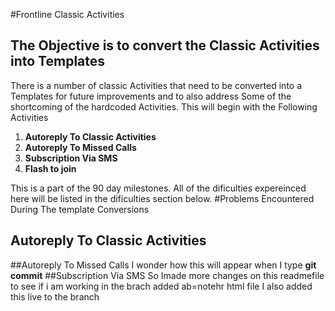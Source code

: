 #Frontline Classic Activities
## The Objective is to convert the Classic Activities into Templates
 There is a number of classic Activities that need to be converted into a Templates for future improvements and to also address Some of the shortcoming of the hardcoded Activities.
 This will begin with the Following Activities

 1. **Autoreply To Classic Activities**
 1. **Autoreply To Missed Calls**
 1. **Subscription Via SMS**
 1. **Flash to join**

This is a part of the 90 day milestones.
All of the dificulties expereinced here will be listed in the dificulties section below. 
#Problems Encountered During The template Conversions
## Autoreply To Classic Activities


##Autoreply To Missed Calls
I wonder how this will appear when I type **git commit**
##Subscription Via SMS
So Imade more changes on this readmefile to see if i am working in the brach
added ab=notehr html file
I also added this live to the branch
